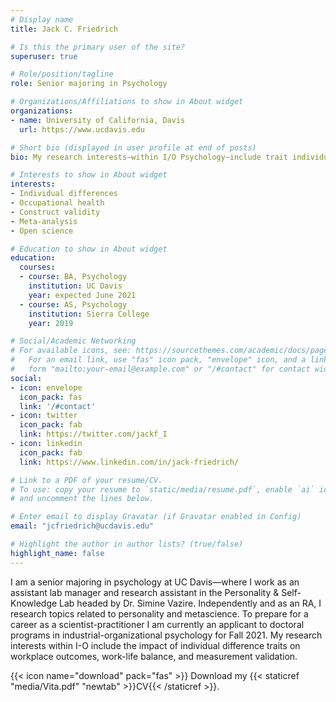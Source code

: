 ```yaml
---
# Display name
title: Jack C. Friedrich

# Is this the primary user of the site?
superuser: true

# Role/position/tagline
role: Senior majoring in Psychology

# Organizations/Affiliations to show in About widget
organizations:
- name: University of California, Davis
  url: https://www.ucdavis.edu

# Short bio (displayed in user profile at end of posts)
bio: My research interests—within I/O Psychology—include trait individual differences, work-life balanace, quantitative methods, and open science practices.

# Interests to show in About widget
interests:
- Individual differences
- Occupational health
- Construct validity 
- Meta-analysis
- Open science

# Education to show in About widget
education:
  courses:
  - course: BA, Psychology 
    institution: UC Davis
    year: expected June 2021
  - course: AS, Psychology
    institution: Sierra College
    year: 2019

# Social/Academic Networking
# For available icons, see: https://sourcethemes.com/academic/docs/page-builder/#icons
#   For an email link, use "fas" icon pack, "envelope" icon, and a link in the
#   form "mailto:your-email@example.com" or "/#contact" for contact widget.
social:
- icon: envelope
  icon_pack: fas
  link: '/#contact'
- icon: twitter
  icon_pack: fab
  link: https://twitter.com/jackf_I
- icon: linkedin
  icon_pack: fab
  link: https://www.linkedin.com/in/jack-friedrich/

# Link to a PDF of your resume/CV.
# To use: copy your resume to `static/media/resume.pdf`, enable `ai` icons in `params.toml`, 
# and uncomment the lines below.

# Enter email to display Gravatar (if Gravatar enabled in Config)
email: "jcfriedrich@ucdavis.edu"

# Highlight the author in author lists? (true/false)
highlight_name: false
---
```


I am a senior majoring in psychology at UC Davis—where I work as an assistant lab manager and research assistant in the Personality & Self-Knowledge Lab headed by Dr. Simine Vazire. Independently and as an RA, I research topics related to personality and metascience. To prepare for a career as a scientist-practitioner I am currently an applicant to doctoral programs in industrial-organizational psychology for Fall 2021. My research interests within I-O include the impact of individual difference traits on workplace outcomes, work-life balance, and measurement validation.

{{< icon name="download" pack="fas" >}} Download my {{< staticref "media/Vita.pdf" "newtab" >}}CV{{< /staticref >}}.
